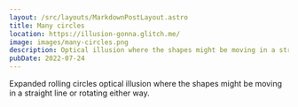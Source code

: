 ```yaml
---
layout: /src/layouts/MarkdownPostLayout.astro
title: Many circles
location: https://illusion-gonna.glitch.me/
image: images/many-circles.png
description: Optical illusion where the shapes might be moving in a straight line or rotating either way.
pubDate: 2022-07-24
---
```

Expanded rolling circles optical illusion where the shapes might be moving in a straight line or rotating either way.